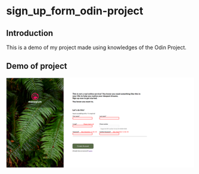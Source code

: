 # sign_up_form_odin-project

## Introduction
This is a demo of my project made using knowledges of the Odin Project.


## Demo of project

![alt text](./assets/image.png)